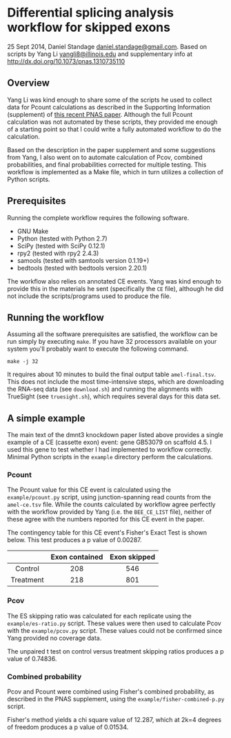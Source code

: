 # Differential splicing analysis workflow for skipped exons

25 Sept 2014, Daniel Standage <daniel.standage@gmail.com>.
Based on scripts by Yang Li <yangli8@illinois.edu>
and supplementary info at http://dx.doi.org/10.1073/pnas.1310735110

## Overview

Yang Li was kind enough to share some of the scripts he used to collect data for
Pcount calculations as described in the Supporting Information (supplement) of
[this recent PNAS paper](http://dx.doi.org/10.1073/pnas.1310735110). Although
the full Pcount calculation was not automated by these scripts, they provided
me enough of a starting point so that I could write a fully automated workflow
to do the calculation.

Based on the description in the paper supplement and some suggestions from Yang,
I also went on to automate calculation of Pcov, combined probabilities, and
final probabilities corrected for multiple testing. This workflow is implemented
as a Make file, which in turn utilizes a collection of Python scripts.

## Prerequisites

Running the complete workflow requires the following software.

- GNU Make
- Python (tested with Python 2.7)
- SciPy (tested with SciPy 0.12.1)
- rpy2 (tested with rpy2 2.4.3)
- samools (tested with samtools version 0.1.19+)
- bedtools (tested with bedtools version 2.20.1)

The workflow also relies on annotated CE events. Yang was kind enough to provide
this in the materials he sent (specifically the ``CE`` file), although he did
not include the scripts/programs used to produce the file.

## Running the workflow

Assuming all the software prerequisites are satisfied, the workflow can be run
simply by executing ``make``. If you have 32 processors available on your system
you'll probably want to execute the following command.

    make -j 32

It requires about 10 minutes to build the final output table ``amel-final.tsv``.
This does not include the most time-intensive steps, which are downloading the
RNA-seq data (see ``download.sh``) and running the alignments with TrueSight
(see ``truesight.sh``), which requires several days for this data set.

## A simple example
The main text of the dmnt3 knockdown paper listed above provides a single
example of a CE (cassette exon) event: gene GB53079 on scaffold 4.5. I used this
gene to test whether I had implemented to workflow correctly. Minimal Python
scripts in the ``example`` directory perform the calculations.

### Pcount
  The Pcount value for this CE event is calculated using the
  ``example/pcount.py`` script, using junction-spanning read counts from the
  ``amel-ce.tsv`` file. While the counts calculated by workflow agree perfectly
  with the workflow provided by Yang (i.e. the ``BEE_CE_LIST`` file), neither of
  these agree with the numbers reported for this CE event in the paper.

  The contingency table for this CE event's Fisher's Exact Test is shown below.
  This test produces a p value of 0.00287.

|             |  Exon contained  |  Exon skipped  |
|:-----------:|:----------------:|:--------------:|
|   Control   |       208        |      546       |
|  Treatment  |       218        |      801       |

### Pcov
  The ES skipping ratio was calculated for each replicate using the
  ``example/es-ratio.py`` script. These values were then used to calculate Pcov
  with the ``example/pcov.py`` script. These values could not be confirmed since
  Yang provided no coverage data.

  The unpaired t test on control versus treatment skipping ratios produces a p
  value of 0.74836.

### Combined probability
  Pcov and Pcount were combined using Fisher's combined probability, as
  described in the PNAS supplement, using the ``example/fisher-combined-p.py``
  script.

  Fisher's method yields a chi square value of 12.287, which at 2k=4 degrees of
  freedom produces a p value of 0.01534.
